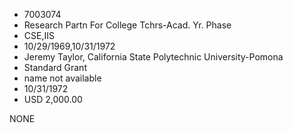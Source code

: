 * 7003074
* Research Partn For College Tchrs-Acad. Yr. Phase
* CSE,IIS
* 10/29/1969,10/31/1972
* Jeremy Taylor, California State Polytechnic University-Pomona
* Standard Grant
*   name not available
* 10/31/1972
* USD 2,000.00

NONE